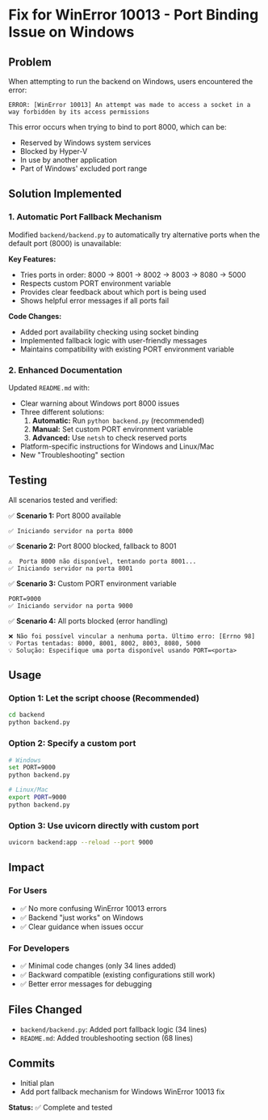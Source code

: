 # Fix for WinError 10013 - Port Binding Issue on Windows

## Problem
When attempting to run the backend on Windows, users encountered the error:
```
ERROR: [WinError 10013] An attempt was made to access a socket in a way forbidden by its access permissions
```

This error occurs when trying to bind to port 8000, which can be:
- Reserved by Windows system services
- Blocked by Hyper-V
- In use by another application
- Part of Windows' excluded port range

## Solution Implemented

### 1. Automatic Port Fallback Mechanism
Modified `backend/backend.py` to automatically try alternative ports when the default port (8000) is unavailable:

**Key Features:**
- Tries ports in order: 8000 → 8001 → 8002 → 8003 → 8080 → 5000
- Respects custom PORT environment variable
- Provides clear feedback about which port is being used
- Shows helpful error messages if all ports fail

**Code Changes:**
- Added port availability checking using socket binding
- Implemented fallback logic with user-friendly messages
- Maintains compatibility with existing PORT environment variable

### 2. Enhanced Documentation
Updated `README.md` with:
- Clear warning about Windows port 8000 issues
- Three different solutions:
  1. **Automatic:** Run `python backend.py` (recommended)
  2. **Manual:** Set custom PORT environment variable
  3. **Advanced:** Use `netsh` to check reserved ports
- Platform-specific instructions for Windows and Linux/Mac
- New "Troubleshooting" section

## Testing

All scenarios tested and verified:

✅ **Scenario 1:** Port 8000 available
```
✅ Iniciando servidor na porta 8000
```

✅ **Scenario 2:** Port 8000 blocked, fallback to 8001
```
⚠️  Porta 8000 não disponível, tentando porta 8001...
✅ Iniciando servidor na porta 8001
```

✅ **Scenario 3:** Custom PORT environment variable
```
PORT=9000
✅ Iniciando servidor na porta 9000
```

✅ **Scenario 4:** All ports blocked (error handling)
```
❌ Não foi possível vincular a nenhuma porta. Último erro: [Errno 98]
💡 Portas tentadas: 8000, 8001, 8002, 8003, 8080, 5000
💡 Solução: Especifique uma porta disponível usando PORT=<porta>
```

## Usage

### Option 1: Let the script choose (Recommended)
```bash
cd backend
python backend.py
```

### Option 2: Specify a custom port
```bash
# Windows
set PORT=9000
python backend.py

# Linux/Mac
export PORT=9000
python backend.py
```

### Option 3: Use uvicorn directly with custom port
```bash
uvicorn backend:app --reload --port 9000
```

## Impact

### For Users
- ✅ No more confusing WinError 10013 errors
- ✅ Backend "just works" on Windows
- ✅ Clear guidance when issues occur

### For Developers
- ✅ Minimal code changes (only 34 lines added)
- ✅ Backward compatible (existing configurations still work)
- ✅ Better error messages for debugging

## Files Changed
- `backend/backend.py`: Added port fallback logic (34 lines)
- `README.md`: Added troubleshooting section (68 lines)

## Commits
- Initial plan
- Add port fallback mechanism for Windows WinError 10013 fix

**Status:** ✅ Complete and tested
